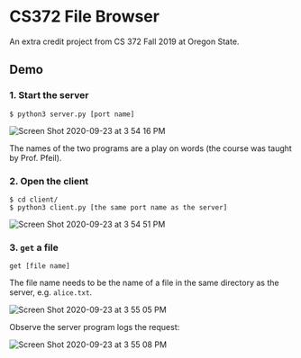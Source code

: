 # CS372 File Browser
An extra credit project from CS 372 Fall 2019 at Oregon State.

## Demo

### 1. Start the server

```
$ python3 server.py [port name]
```

![Screen Shot 2020-09-23 at 3 54 16 PM](https://user-images.githubusercontent.com/25210657/94082303-8164db80-fdb5-11ea-96f0-a369e8ff4314.png)

The names of the two programs are a play on words (the course was taught by Prof. Pfeil).

### 2. Open the client

```
$ cd client/
$ python3 client.py [the same port name as the server]
```

![Screen Shot 2020-09-23 at 3 54 51 PM](https://user-images.githubusercontent.com/25210657/94082307-82960880-fdb5-11ea-9d64-1a0ecda0378d.png)

### 3. `get` a file

```
get [file name]
```

The file name needs to be the name of a file in the same directory as the server, e.g. `alice.txt`.

![Screen Shot 2020-09-23 at 3 55 05 PM](https://user-images.githubusercontent.com/25210657/94082310-83c73580-fdb5-11ea-8211-deb266ea4ead.png)

Observe the server program logs the request:

![Screen Shot 2020-09-23 at 3 55 08 PM](https://user-images.githubusercontent.com/25210657/94082311-84f86280-fdb5-11ea-9604-a5081657689b.png)
